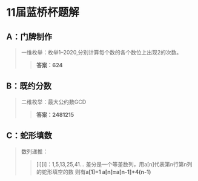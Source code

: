 # 11届蓝桥杯题解
## A：门牌制作
>一维枚举：枚举1–2020,分别计算每个数的各个数位上出现2的次数。
>>**答案：624**
## B：既约分数
>二维枚举：最大公约数GCD
>>**答案：2481215**
## C：蛇形填数
>数列递推：
>>[i][i]：1,5,13,25,41…
>>差分是一个等差数列，用a[n]代表第n行第n列的蛇形填空的数
>>则有**a[1]=1 a[n]=a[n-1]+4(n-1)**
